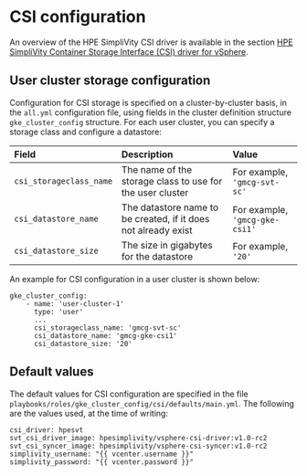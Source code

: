 # CSI configuration

An overview of the HPE SimpliVity CSI driver is available in the section [HPE SimpliVity Container Storage Interface (CSI) driver for vSphere](../soln-overview/simplivity-csi-overview).

## User cluster storage configuration

Configuration for CSI storage is specified on a cluster-by-cluster basis, in the `all.yml` configuration file, 
using fields in the cluster definition structure  `gke_cluster_config`
structure. For each user cluster, you can specify a storage class and configure a datastore:


|Field|Description|Value|
|:-------|:---|:----------|
|`csi_storageclass_name`|The name of the storage class to use for the user cluster|For example, `'gmcg-svt-sc'`|
|`csi_datastore_name`|The datastore name to be created, if it does not already exist|For example, `'gmcg-gke-csi1'`|
|`csi_datastore_size`|The size in gigabytes for the datastore|For example, `'20'`|


An example for CSI configuration in a user cluster is shown below:

```
gke_cluster_config:
    - name: 'user-cluster-1'
      type: 'user'
      ...
      csi_storageclass_name: 'gmcg-svt-sc'
      csi_datastore_name: 'gmcg-gke-csi1'
      csi_datastore_size: '20'
```

## Default values

The default values for CSI configuration are specified in the file `playbooks/roles/gke_cluster_config/csi/defaults/main.yml`. The following are the values used, at the time of writing:


```
csi_driver: hpesvt
svt_csi_driver_image: hpesimplivity/vsphere-csi-driver:v1.0-rc2
svt_csi_syncer_image: hpesimplivity/vsphere-csi-syncer:v1.0-rc2
simplivity_username: "{{ vcenter.username }}"
simplivity_password: "{{ vcenter.password }}"
```